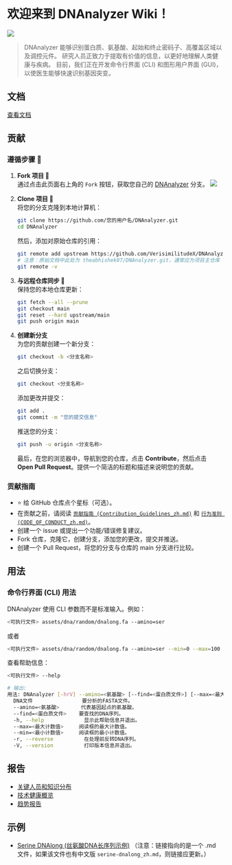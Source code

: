 # 欢迎来到 DNAnalyzer Wiki！

![](https://user-images.githubusercontent.com/96280466/186224441-46dd2029-b9dc-4b3d-aad8-bfd1e1e62f2e.png)

> DNAnalyzer 能够识别蛋白质、氨基酸、起始和终止密码子、高覆盖区域以及调控元件。
> 研究人员正致力于提取有价值的信息，以更好地理解人类健康与疾病。
> 目前，我们正在开发命令行界面 (CLI) 和图形用户界面 (GUI)，以使医生能够快速识别基因突变。

## 文档
[查看文档](https://github.com/VerisimilitudeX/DNAnalyzer/tree/main/docs)

## 贡献

### 遵循步骤 📜

1.  **Fork 项目 🍴**  
    通过点击此页面右上角的 `Fork` 按钮，获取您自己的 [DNAnalyzer](https://github.com/VerisimilitudeX/DNAnalyzer) 分支。
    ![](https://github-images.s3.amazonaws.com/help/bootcamp/Bootcamp-Fork.png)

2.  **Clone 项目 👥**  
    将您的分支克隆到本地计算机：
    ```bash
    git clone https://github.com/您的用户名/DNAnalyzer.git
    cd DNAnalyzer
    ```
    然后，添加对原始仓库的引用：
    ```bash
    git remote add upstream https://github.com/VerisimilitudeX/DNAnalyzer.git 
    # 注意：原始文档中此处为 theabhishek07/DNAnalyzer.git，通常应为项目主仓库 VerisimilitudeX/DNAnalyzer.git
    git remote -v
    ```

3.  **与远程仓库同步 🔄**  
    保持您的本地仓库更新：
    ```bash
    git fetch --all --prune
    git checkout main
    git reset --hard upstream/main
    git push origin main
    ```

4.  **创建新分支**  
    为您的贡献创建一个新分支：
    ```bash
    git checkout -b <分支名称>
    ```
    之后切换分支：
    ```bash
    git checkout <分支名称>
    ```
    添加更改并提交：
    ```bash
    git add .
    git commit -m "您的提交信息"
    ```
    推送您的分支：
    ```bash
    git push -u origin <分支名称>
    ```
    最后，在您的浏览器中，导航到您的仓库，点击 **Contribute**，然后点击 **Open Pull Request**。提供一个简洁的标题和描述来说明您的贡献。

### 贡献指南

- ⭐ 给 GitHub 仓库点个星标（可选）。
- 在贡献之前，请阅读 [`贡献指南 (Contribution_Guidelines_zh.md)`](contributing/Contribution_Guidelines_zh.md) 和 [`行为准则 (CODE_OF_CONDUCT_zh.md)`](contributing/CODE_OF_CONDUCT_zh.md)。
- 创建一个 issue 或提出一个功能/错误修复建议。
- Fork 仓库，克隆它，创建分支，添加您的更改，提交并推送。
- 创建一个 Pull Request，将您的分支与仓库的 main 分支进行比较。

## 用法

### 命令行界面 (CLI) 用法

DNAnalyzer 使用 CLI 参数而不是标准输入。例如：
```bash
<可执行文件> assets/dna/random/dnalong.fa --amino=ser
```
或者
```bash
<可执行文件> assets/dna/random/dnalong.fa --amino=ser --min=0 --max=100
```
查看帮助信息：
```bash
<可执行文件> --help

# 输出:
用法: DNAnalyzer [-hrV] --amino=<氨基酸> [--find=<蛋白质文件>] [--max=<最大计数值>] [--min=<最小计数值>] DNA文件
  DNA文件                要分析的FASTA文件。
  --amino=<氨基酸>       代表基因起点的氨基酸。
  --find=<蛋白质文件>    要查找的DNA序列。
  -h, --help             显示此帮助信息并退出。
  --max=<最大计数值>     阅读框的最大计数值。
  --min=<最小计数值>     阅读框的最小计数值。
  -r, --reverse          在处理前反转DNA序列。
  -V, --version          打印版本信息并退出。
```

## 报告

- [关键人员和知识分布](https://github.com/VerisimilitudeX/DNAnalyzer/blob/936181dd714855276ea34f55b94e5b53afc8ef0e/docs/reports/key-personnel-and-and-knowledge-distribution.pdf)
- [技术健康概览](https://github.com/VerisimilitudeX/DNAnalyzer/blob/936181dd714855276ea34f55b94e5b53afc8ef0e/docs/reports/technical-health-overview.pdf)
- [趋势报告](https://github.com/VerisimilitudeX/DNAnalyzer/blob/936181dd714855276ea34f55b94e5b53afc8ef0e/docs/reports/trend-report.pdf)

## 示例

- [Serine DNAlong (丝氨酸DNA长序列示例)](https://github.com/VerisimilitudeX/DNAnalyzer/blob/936181dd714855276ea34f55b94e5b53afc8ef0e/docs/samples/serine-dnalong.md)
（注意：链接指向的是一个 .md 文件，如果该文件也有中文版 `serine-dnalong_zh.md`，则链接应更新。）
